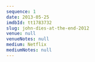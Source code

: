 ```yaml
---
sequence: 1
date: 2013-05-25
imdbId: tt1783732
slug: john-dies-at-the-end-2012
venue: null
venueNotes: null
medium: Netflix
mediumNotes: null
---
```


